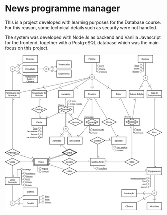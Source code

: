 # News programme manager

This is a project developed with learning purposes for the Database course. For this reason, some technical details such as security were not handled. 

The system was developed with Node.Js as backend and Vanilla Javascript for the frontend, together with a PostgreSQL database which was the main focus on this project. 

<img src="https://github.com/FbFDestro/gerenciadorJornal/blob/master/MER.jpg?raw=true" />




